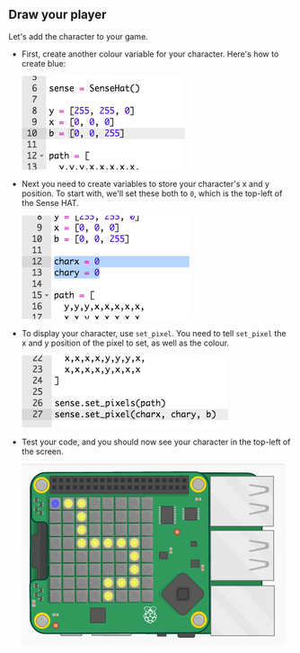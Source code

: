 ## Draw your player

Let's add the character to your game.

+ First, create another colour variable for your character. Here's how to create blue:
    
    ![zrzut ekranu](images/tightrope-blue.png)

+ Next you need to create variables to store your character's x and y position. To start with, we'll set these both to `0`, which is the top-left of the Sense HAT.
    
    ![zrzut ekranu](images/tightrope-xy.png)

+ To display your character, use `set_pixel`. You need to tell `set_pixel` the x and y position of the pixel to set, as well as the colour.
    
    ![zrzut ekranu](images/tightrope-set-pixel.png)

+ Test your code, and you should now see your character in the top-left of the screen.
    
    ![screenshot](images/tightrope-final.png)